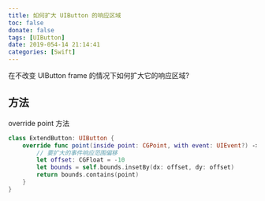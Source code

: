 ```yaml
---
title: 如何扩大 UIButton 的响应区域
toc: false
donate: false
tags: [UIButton]
date: 2019-054-14 21:14:41
categories: [Swift]
---
```


在不改变 UIButton frame 的情况下如何扩大它的响应区域?

<!-- more -->

## 方法

override point 方法

```swift
class ExtendButton: UIButton {
    override func point(inside point: CGPoint, with event: UIEvent?) -> Bool {
        // 要扩大的事件响应范围偏移
        let offset: CGFloat = -10
        let bounds = self.bounds.insetBy(dx: offset, dy: offset)
        return bounds.contains(point)
    }
}
```